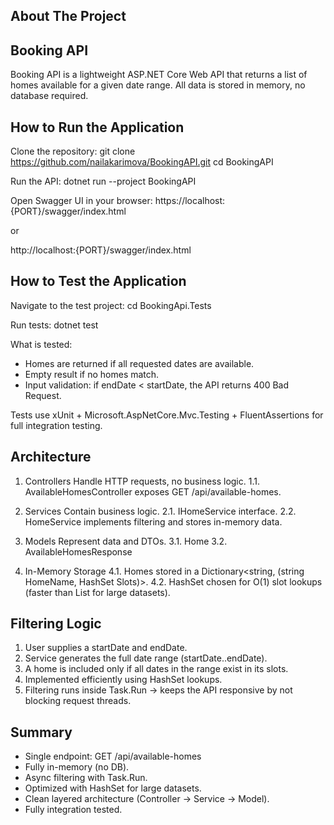 ## About The Project

## Booking API 
Booking API is a lightweight ASP.NET Core Web API that returns a list of homes available for a given date range.
All data is stored in memory, no database required.


## How to Run the Application

Clone the repository:
git clone https://github.com/nailakarimova/BookingAPI.git
cd BookingAPI

Run the API:
dotnet run --project BookingAPI

Open Swagger UI in your browser:
https://localhost:{PORT}/swagger/index.html

or

http://localhost:{PORT}/swagger/index.html


## How to Test the Application

Navigate to the test project:
cd BookingApi.Tests

Run tests:
dotnet test

What is tested:
- Homes are returned if all requested dates are available.
- Empty result if no homes match.
- Input validation: if endDate < startDate, the API returns 400 Bad Request.

Tests use xUnit + Microsoft.AspNetCore.Mvc.Testing + FluentAssertions for full integration testing.


## Architecture

1. Controllers
   Handle HTTP requests, no business logic.
   1.1. AvailableHomesController exposes GET /api/available-homes.

2. Services
   Contain business logic.
   2.1. IHomeService interface.
   2.2. HomeService implements filtering and stores in-memory data.

3. Models
   Represent data and DTOs.
   3.1. Home
   3.2. AvailableHomesResponse

4. In-Memory Storage
   4.1. Homes stored in a Dictionary<string, (string HomeName, HashSet<DateTime> Slots)>.
   4.2. HashSet chosen for O(1) slot lookups (faster than List for large datasets).


## Filtering Logic
1. User supplies a startDate and endDate.
2. Service generates the full date range (startDate..endDate).
3. A home is included only if all dates in the range exist in its slots.
4. Implemented efficiently using HashSet<DateTime> lookups.
5. Filtering runs inside Task.Run → keeps the API responsive by not blocking request threads.


## Summary
- Single endpoint: GET /api/available-homes
- Fully in-memory (no DB).
- Async filtering with Task.Run.
- Optimized with HashSet for large datasets.
- Clean layered architecture (Controller → Service → Model).
- Fully integration tested.



